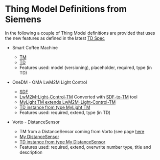 # Thing Model Definitions from Siemens

In the following a couple of Thing Model definitions are provided that uses the new features as defined in the latest [TD Spec](https://w3c.github.io/wot-thing-description/#thing-model) 

* Smart Coffee Machine 
  * [TM](./Smart-Coffee-Machine-TM.tm.jsonld)
  * [TD](./Smart-Coffee-Machine-TD.td.jsonld)
  * Features used: model (versioning), placeholder, required, type (in TD)
  
* OneDM - OMA LwM2M Light Control
  * [SDF](https://github.com/one-data-model/playground/blob/master/sdfObject/sdfobject-light_control.sdf.json)
  * [LwM2M-Light-Control-TM](./LwM2M-Light-Control-TM.tm.jsonld) Converted with [SDF-to-TM](https://github.com/roman-kravtsov/sdf-object-converter) tool 
  * [MyLight TM extends LwM2M-Light-Control-TM](./MyLight-Extends-LwM2M.tm.jsonld)
  * [TD instance from type MyLight TM](./MyLight-Extends-LwM2M.td.jsonld)
  * Features used: required, extend, type (in TD)

* Vorto - DistanceSensor
  * TM from a DistanceSensor coming from Vorto (see page [here](https://github.com/w3c/wot-testing/tree/main/events/2021.03.Online/TMs/Vorto)
  * [My DistanceSensor](./MyDistanceSensor-Extends-VortoModel.tm.jsonld)
  * [TD instance from type My DistanceSensor](./MyDistanceSensor-Extends-VortoModel.td.jsonld)
  * Features used: required, extend, overwrite number type, title and description





